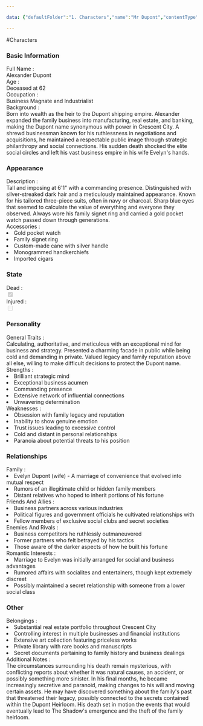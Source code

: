 ```yaml
---

data: {"defaultFolder":"1. Characters","name":"Mr Dupont","contentType":"characters","template":{"BasicInformation":{"FullName":{"value":"Alexander Dupont","type":"text"},"Age":{"value":"Deceased at 62","type":"text"},"Occupation":{"value":"Business Magnate and Industrialist","type":"text"},"Background":{"value":"Born into wealth as the heir to the Dupont shipping empire. Alexander expanded the family business into manufacturing, real estate, and banking, making the Dupont name synonymous with power in Crescent City. A shrewd businessman known for his ruthlessness in negotiations and acquisitions, he maintained a respectable public image through strategic philanthropy and social connections. His sudden death shocked the elite social circles and left his vast business empire in his wife Evelyn's hands.","type":"textarea"}},"Appearance":{"Description":{"value":"Tall and imposing at 6'1\" with a commanding presence. Distinguished with silver-streaked dark hair and a meticulously maintained appearance. Known for his tailored three-piece suits, often in navy or charcoal. Sharp blue eyes that seemed to calculate the value of everything and everyone they observed. Always wore his family signet ring and carried a gold pocket watch passed down through generations.","type":"textarea"},"Accessories":{"value":["Gold pocket watch","Family signet ring","Custom-made cane with silver handle","Monogrammed handkerchiefs","Imported cigars"],"type":"array:text"}},"State":{"Dead":{"value":true,"type":"boolean"},"Injured":{"value":false,"type":"boolean"}},"Personality":{"GeneralTraits":{"value":"Calculating, authoritative, and meticulous with an exceptional mind for business and strategy. Presented a charming facade in public while being cold and demanding in private. Valued legacy and family reputation above all else, willing to make difficult decisions to protect the Dupont name.","type":"textarea"},"Strengths":{"value":["Brilliant strategic mind","Exceptional business acumen","Commanding presence","Extensive network of influential connections","Unwavering determination"],"type":"array:text"},"Weaknesses":{"value":["Obsession with family legacy and reputation","Inability to show genuine emotion","Trust issues leading to excessive control","Cold and distant in personal relationships","Paranoia about potential threats to his position"],"type":"array:text"}},"Relationships":{"Family":{"value":["Evelyn Dupont (wife) - A marriage of convenience that evolved into mutual respect","Rumors of an illegitimate child or hidden family members","Distant relatives who hoped to inherit portions of his fortune"],"type":"array:text"},"FriendsAndAllies":{"value":["Business partners across various industries","Political figures and government officials he cultivated relationships with","Fellow members of exclusive social clubs and secret societies"],"type":"array:text"},"EnemiesAndRivals":{"value":["Business competitors he ruthlessly outmaneuvered","Former partners who felt betrayed by his tactics","Those aware of the darker aspects of how he built his fortune"],"type":"array:text"},"RomanticInterests":{"value":["Marriage to Evelyn was initially arranged for social and business advantages","Rumored affairs with socialites and entertainers, though kept extremely discreet","Possibly maintained a secret relationship with someone from a lower social class"],"type":"array:text"}},"Other":{"Belongings":{"value":["Substantial real estate portfolio throughout Crescent City","Controlling interest in multiple businesses and financial institutions","Extensive art collection featuring priceless works","Private library with rare books and manuscripts","Secret documents pertaining to family history and business dealings"],"type":"array:text"},"AdditionalNotes":{"value":"The circumstances surrounding his death remain mysterious, with conflicting reports about whether it was natural causes, an accident, or possibly something more sinister. In his final months, he became increasingly secretive and paranoid, making changes to his will and moving certain assets. He may have discovered something about the family's past that threatened their legacy, possibly connected to the secrets contained within the Dupont Heirloom. His death set in motion the events that would eventually lead to The Shadow's emergence and the theft of the family heirloom.","type":"textarea"}}}}

---
```


#Characters

<div class="section level-3"><h3 class="section-header">Basic Information</h3><div class="section-content"><div class="content-container"><div class="field-container field-type-text"><div class="field-label">Full Name : </div><div class="field-value text-value">Alexander Dupont</div></div><div class="field-container field-type-text"><div class="field-label">Age : </div><div class="field-value text-value">Deceased at 62</div></div><div class="field-container field-type-text"><div class="field-label">Occupation : </div><div class="field-value text-value">Business Magnate and Industrialist</div></div><div class="field-container field-type-textarea"><div class="field-label">Background : </div><div class="field-value"><div class="content-creation-textarea">Born into wealth as the heir to the Dupont shipping empire. Alexander expanded the family business into manufacturing, real estate, and banking, making the Dupont name synonymous with power in Crescent City. A shrewd businessman known for his ruthlessness in negotiations and acquisitions, he maintained a respectable public image through strategic philanthropy and social connections. His sudden death shocked the elite social circles and left his vast business empire in his wife Evelyn's hands.</div></div></div></div></div></div><div class="section-separator"></div><div class="section level-3"><h3 class="section-header">Appearance</h3><div class="section-content"><div class="content-container"><div class="field-container field-type-textarea"><div class="field-label">Description : </div><div class="field-value"><div class="content-creation-textarea">Tall and imposing at 6'1" with a commanding presence. Distinguished with silver-streaked dark hair and a meticulously maintained appearance. Known for his tailored three-piece suits, often in navy or charcoal. Sharp blue eyes that seemed to calculate the value of everything and everyone they observed. Always wore his family signet ring and carried a gold pocket watch passed down through generations.</div></div></div><div class="field-container field-type-array:text"><div class="field-label">Accessories : </div><nav class="field-value array-container"><li class="array-item text-item">Gold pocket watch</li><li class="array-item text-item">Family signet ring</li><li class="array-item text-item">Custom-made cane with silver handle</li><li class="array-item text-item">Monogrammed handkerchiefs</li><li class="array-item text-item">Imported cigars</li></nav></div></div></div></div><div class="section-separator"></div><div class="section level-3"><h3 class="section-header">State</h3><div class="section-content"><div class="content-container"><div class="field-container field-type-boolean"><div class="field-label">Dead : </div><div class="field-value"><input type="checkbox" disabled="true" checked="checked"></div></div><div class="field-container field-type-boolean"><div class="field-label">Injured : </div><div class="field-value"><input type="checkbox" disabled="true"></div></div></div></div></div><div class="section-separator"></div><div class="section level-3"><h3 class="section-header">Personality</h3><div class="section-content"><div class="content-container"><div class="field-container field-type-textarea"><div class="field-label">General Traits : </div><div class="field-value"><div class="content-creation-textarea">Calculating, authoritative, and meticulous with an exceptional mind for business and strategy. Presented a charming facade in public while being cold and demanding in private. Valued legacy and family reputation above all else, willing to make difficult decisions to protect the Dupont name.</div></div></div><div class="field-container field-type-array:text"><div class="field-label">Strengths : </div><nav class="field-value array-container"><li class="array-item text-item">Brilliant strategic mind</li><li class="array-item text-item">Exceptional business acumen</li><li class="array-item text-item">Commanding presence</li><li class="array-item text-item">Extensive network of influential connections</li><li class="array-item text-item">Unwavering determination</li></nav></div><div class="field-container field-type-array:text"><div class="field-label">Weaknesses : </div><nav class="field-value array-container"><li class="array-item text-item">Obsession with family legacy and reputation</li><li class="array-item text-item">Inability to show genuine emotion</li><li class="array-item text-item">Trust issues leading to excessive control</li><li class="array-item text-item">Cold and distant in personal relationships</li><li class="array-item text-item">Paranoia about potential threats to his position</li></nav></div></div></div></div><div class="section-separator"></div><div class="section level-3"><h3 class="section-header">Relationships</h3><div class="section-content"><div class="content-container"><div class="field-container field-type-array:text"><div class="field-label">Family : </div><nav class="field-value array-container"><li class="array-item text-item">Evelyn Dupont (wife) - A marriage of convenience that evolved into mutual respect</li><li class="array-item text-item">Rumors of an illegitimate child or hidden family members</li><li class="array-item text-item">Distant relatives who hoped to inherit portions of his fortune</li></nav></div><div class="field-container field-type-array:text"><div class="field-label">Friends And Allies : </div><nav class="field-value array-container"><li class="array-item text-item">Business partners across various industries</li><li class="array-item text-item">Political figures and government officials he cultivated relationships with</li><li class="array-item text-item">Fellow members of exclusive social clubs and secret societies</li></nav></div><div class="field-container field-type-array:text"><div class="field-label">Enemies And Rivals : </div><nav class="field-value array-container"><li class="array-item text-item">Business competitors he ruthlessly outmaneuvered</li><li class="array-item text-item">Former partners who felt betrayed by his tactics</li><li class="array-item text-item">Those aware of the darker aspects of how he built his fortune</li></nav></div><div class="field-container field-type-array:text"><div class="field-label">Romantic Interests : </div><nav class="field-value array-container"><li class="array-item text-item">Marriage to Evelyn was initially arranged for social and business advantages</li><li class="array-item text-item">Rumored affairs with socialites and entertainers, though kept extremely discreet</li><li class="array-item text-item">Possibly maintained a secret relationship with someone from a lower social class</li></nav></div></div></div></div><div class="section-separator"></div><div class="section level-3"><h3 class="section-header">Other</h3><div class="section-content"><div class="content-container"><div class="field-container field-type-array:text"><div class="field-label">Belongings : </div><nav class="field-value array-container"><li class="array-item text-item">Substantial real estate portfolio throughout Crescent City</li><li class="array-item text-item">Controlling interest in multiple businesses and financial institutions</li><li class="array-item text-item">Extensive art collection featuring priceless works</li><li class="array-item text-item">Private library with rare books and manuscripts</li><li class="array-item text-item">Secret documents pertaining to family history and business dealings</li></nav></div><div class="field-container field-type-textarea"><div class="field-label">Additional Notes : </div><div class="field-value"><div class="content-creation-textarea">The circumstances surrounding his death remain mysterious, with conflicting reports about whether it was natural causes, an accident, or possibly something more sinister. In his final months, he became increasingly secretive and paranoid, making changes to his will and moving certain assets. He may have discovered something about the family's past that threatened their legacy, possibly connected to the secrets contained within the Dupont Heirloom. His death set in motion the events that would eventually lead to The Shadow's emergence and the theft of the family heirloom.</div></div></div></div></div></div><div class="section-separator"></div>